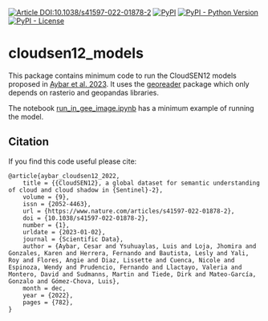 [![Article DOI:10.1038/s41597-022-01878-2](https://img.shields.io/badge/Article%20DOI-10.1038%2Fs41597.022.01878.2-blue)](https://doi.org/10.1038/s41597-022-01878-2)  [![PyPI](https://img.shields.io/pypi/v/cloudsen12_models)](https://pypi.org/project/cloudsen12_models/) [![PyPI - Python Version](https://img.shields.io/pypi/pyversions/cloudsen12_models)](https://pypi.org/project/cloudsen12_models/) [![PyPI - License](https://img.shields.io/pypi/l/cloudsen12_models)](https://github.com/spaceml-org/cloudsen12_models/blob/main/LICENSE)

# cloudsen12_models

This package contains minimum code to run the CloudSEN12 models proposed in [Aybar et al. 2023](https://www.nature.com/articles/s41597-022-01878-02). It uses the [georeader](https://github.com/spaceml-org/georeader) package which only depends on rasterio and geopandas libraries.

The notebook [run_in_gee_image.ipynb](https://github.com/IPL-UV/cloudsen12_models/blob/main/notebooks/run_in_gee_image.ipynb) has a minimum example of running the model.


## Citation

If you find this code useful please cite:

```
@article{aybar_cloudsen12_2022,
	title = {{CloudSEN12}, a global dataset for semantic understanding of cloud and cloud shadow in {Sentinel}-2},
	volume = {9},
	issn = {2052-4463},
	url = {https://www.nature.com/articles/s41597-022-01878-2},
	doi = {10.1038/s41597-022-01878-2},
	number = {1},
	urldate = {2023-01-02},
	journal = {Scientific Data},
	author = {Aybar, Cesar and Ysuhuaylas, Luis and Loja, Jhomira and Gonzales, Karen and Herrera, Fernando and Bautista, Lesly and Yali, Roy and Flores, Angie and Diaz, Lissette and Cuenca, Nicole and Espinoza, Wendy and Prudencio, Fernando and Llactayo, Valeria and Montero, David and Sudmanns, Martin and Tiede, Dirk and Mateo-García, Gonzalo and Gómez-Chova, Luis},
	month = dec,
	year = {2022},
	pages = {782},
}
```
